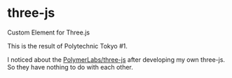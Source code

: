 # three-js

Custom Element for Three.js

This is the result of Polytechnic Tokyo #1.

I noticed about the [PolymerLabs/three-js](https://github.com/PolymerLabs/three-js) after developing my own three-js. So they have nothing to do with each other.
